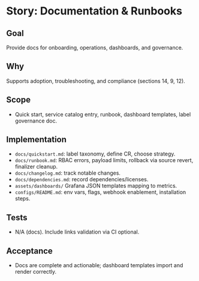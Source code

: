 # Story: Documentation & Runbooks

## Goal
Provide docs for onboarding, operations, dashboards, and governance.

## Why
Supports adoption, troubleshooting, and compliance (sections 14, 9, 12).

## Scope
- Quick start, service catalog entry, runbook, dashboard templates, label governance doc.

## Implementation
- `docs/quickstart.md`: label taxonomy, define CR, choose strategy.
- `docs/runbook.md`: RBAC errors, payload limits, rollback via source revert, finalizer cleanup.
- `docs/changelog.md`: track notable changes.
- `docs/dependencies.md`: record dependencies/licenses.
- `assets/dashboards/` Grafana JSON templates mapping to metrics.
- `configs/README.md`: env vars, flags, webhook enablement, installation steps.

## Tests
- N/A (docs). Include links validation via CI optional.

## Acceptance
- Docs are complete and actionable; dashboard templates import and render correctly.
